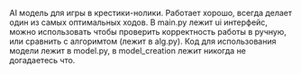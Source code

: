 AI модель для игры в крестики-нолики. Работает хорошо, всегда делает один из самых оптимальных ходов.
В main.py лежит ui интерфейс, можно использовать чтобы проверить корректность работы в ручную, или сравнить с алгоримтом (лежит в alg.py).
Код для использования модели лежит в model.py, в model_creation лежит никогда не догадаетесь что.
